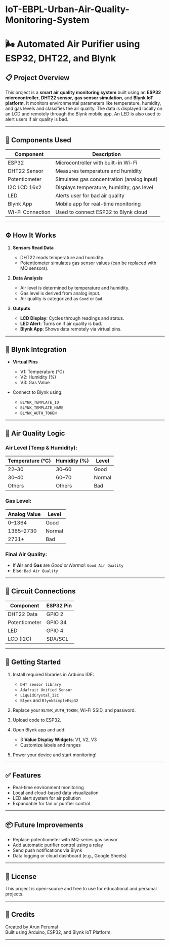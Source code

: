 # IoT-EBPL-Urban-Air-Quality-Monitoring-System
# 🌬️ Automated Air Purifier using ESP32, DHT22, and Blynk

## 📋 Project Overview

This project is a **smart air quality monitoring system** built using an **ESP32 microcontroller**, **DHT22 sensor**, **gas sensor simulation**, and **Blynk IoT platform**. It monitors environmental parameters like temperature, humidity, and gas levels and classifies the air quality. The data is displayed locally on an LCD and remotely through the Blynk mobile app. An LED is also used to alert users if air quality is bad.

---

## 🧰 Components Used

| Component          | Description                                 |
|-------------------|---------------------------------------------|
| ESP32              | Microcontroller with built-in Wi-Fi        |
| DHT22 Sensor       | Measures temperature and humidity           |
| Potentiometer      | Simulates gas concentration (analog input) |
| I2C LCD 16x2       | Displays temperature, humidity, gas level   |
| LED                | Alerts user for bad air quality             |
| Blynk App          | Mobile app for real-time monitoring         |
| Wi-Fi Connection   | Used to connect ESP32 to Blynk cloud        |

---

## ⚙️ How It Works

1. **Sensors Read Data**  
   - DHT22 reads temperature and humidity.
   - Potentiometer simulates gas sensor values (can be replaced with MQ sensors).

2. **Data Analysis**  
   - Air level is determined by temperature and humidity.
   - Gas level is derived from analog input.
   - Air quality is categorized as `Good` or `Bad`.

3. **Outputs**  
   - **LCD Display**: Cycles through readings and status.
   - **LED Alert**: Turns on if air quality is bad.
   - **Blynk App**: Shows data remotely via virtual pins.

---

## 📱 Blynk Integration

- **Virtual Pins**  
  - V1: Temperature (°C)  
  - V2: Humidity (%)  
  - V3: Gas Value

- Connect to Blynk using:
  - `BLYNK_TEMPLATE_ID`
  - `BLYNK_TEMPLATE_NAME`
  - `BLYNK_AUTH_TOKEN`

---

## 🧠 Air Quality Logic

### Air Level (Temp & Humidity):
| Temperature (°C) | Humidity (%) | Level  |
|------------------|--------------|--------|
| 22–30            | 30–60        | Good   |
| 30–40            | 60–70        | Normal |
| Others           | Others       | Bad    |

### Gas Level:
| Analog Value | Level  |
|--------------|--------|
| 0–1364       | Good   |
| 1365–2730    | Normal |
| 2731+        | Bad    |

### Final Air Quality:
- If **Air** and **Gas** are *Good or Normal*: `Good Air Quality`
- Else: `Bad Air Quality`

---

## 🔧 Circuit Connections

| Component        | ESP32 Pin |
|------------------|-----------|
| DHT22 Data       | GPIO 2    |
| Potentiometer    | GPIO 34   |
| LED              | GPIO 4    |
| LCD (I2C)        | SDA/SCL   |

---

## 🚀 Getting Started

1. Install required libraries in Arduino IDE:
   - `DHT sensor library`
   - `Adafruit Unified Sensor`
   - `LiquidCrystal_I2C`
   - `Blynk` and `BlynkSimpleEsp32`

2. Replace your `BLYNK_AUTH_TOKEN`, Wi-Fi SSID, and password.

3. Upload code to ESP32.

4. Open Blynk app and add:
   - 3 **Value Display Widgets**: V1, V2, V3
   - Customize labels and ranges

5. Power your device and start monitoring!

---

## ✅ Features

- Real-time environment monitoring
- Local and cloud-based data visualization
- LED alert system for air pollution
- Expandable for fan or purifier control

---

## 📦 Future Improvements

- Replace potentiometer with MQ-series gas sensor
- Add automatic purifier control using a relay
- Send push notifications via Blynk
- Data logging or cloud dashboard (e.g., Google Sheets)

---

## 📜 License

This project is open-source and free to use for educational and personal projects.

---

## 🤝 Credits

Created by Arun Perumal  
Built using Arduino, ESP32, and Blynk IoT Platform.

---

